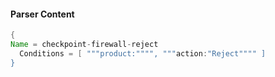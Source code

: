 #### Parser Content
```Java
{
Name = checkpoint-firewall-reject
  Conditions = [ """product:"""", """action:"Reject"""" ]
}
```